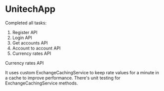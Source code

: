 # UnitechApp

Completed all tasks:

1. Register API
2. Login API
3. Get accounts API
4. Account to account API
5. Currency rates API

Currency rates API

It uses custom ExchangeCachingService to keep rate values for a minute in a cache to improve performance.
There's unit testing for ExchangeCachingService methods.